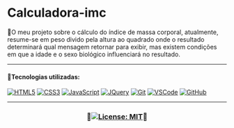 # Calculadora-imc
🔸O meu projeto sobre o cálculo do índice de massa corporal, atualmente, resume-se em peso divido pela altura ao quadrado onde o resultado determinará qual mensagem retornar para exibir, mas existem condições em que a idade e o sexo biológico influenciará no resultado. 
***
#### 🔸Tecnologias utilizadas:

[![HTML5](https://skills.thijs.gg/icons?i=html)](https://pt.wikipedia.org/wiki/HTML5)
[![CSS3](https://skills.thijs.gg/icons?i=css)](https://pt.wikipedia.org/wiki/CSS3)
[![JavaScript](https://skills.thijs.gg/icons?i=js)](https://pt.wikipedia.org/wiki/JavaScript)
[![JQuery](https://skills.thijs.gg/icons?i=jquery)](https://pt.wikipedia.org/wiki/JQuery)
[![Git](https://skills.thijs.gg/icons?i=git)](https://pt.wikipedia.org/wiki/Git)
[![VSCode](https://skills.thijs.gg/icons?i=vscode)](https://pt.wikipedia.org/wiki/Visual_Studio_Code)
[![GitHub](https://skills.thijs.gg/icons?i=github)](https://pt.wikipedia.org/wiki/GitHub)

***
### <p align="center">🔸[![License: MIT](https://img.shields.io/badge/License-MIT-yellow.svg)](https://opensource.org/licenses/MIT)🔸</p>

